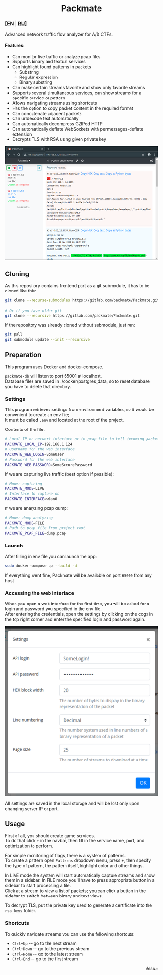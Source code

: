 <div align="center">

# Packmate
</div>

### [EN | [RU](README.md)]
Advanced network traffic flow analyzer for A/D CTFs.

#### Features:
* Can monitor live traffic or analyze pcap files
* Supports binary and textual services
* Can highlight found patterns in packets
  * Substring
  * Regular expression
  * Binary substring
* Can make certain streams favorite and show only favorite streams
* Supports several simultaneous services, can show streams for a specific service or pattern
* Allows navigating streams using shortcuts
* Has the option to copy packet content in the required format
* Can concatenate adjacent packets
* Can urldecode text automatically
* Can automatically decompress GZIPed HTTP
* Can automatically deflate WebSockets with permessages-deflate extension
* Decrypts TLS with RSA using given private key

![Main window](screenshots/Screenshot.png)
## Cloning
As this repository contains frontend part as a git submodule, it has to be cloned like this:
```bash
git clone --recurse-submodules https://gitlab.com/packmate/Packmate.git

# Or if you have older git
git clone --recursive https://gitlab.com/packmate/Packmate.git
```

If the repository was already cloned without submodule, just run:
```bash
git pull
git submodule update --init --recursive
```

## Preparation
This program uses Docker and docker-compose.

`packmate-db` will listen to port 65001 at localhost.  
Database files are saved in ./docker/postgres_data, so to reset database you have to delete that directory.

### Settings
This program retrieves settings from environment variables, 
so it would be convenient to create an env file;  
It must be called `.env` and located at the root of the project.

Contents of the file:
```bash
# Local IP on network interface or in pcap file to tell incoming packets from outgoing
PACKMATE_LOCAL_IP=192.168.1.124
# Username for the web interface
PACKMATE_WEB_LOGIN=SomeUser
# Password for the web interface
PACKMATE_WEB_PASSWORD=SomeSecurePassword
```

If we are capturing live traffic (best option if possible):
```bash
# Mode: capturing
PACKMATE_MODE=LIVE
# Interface to capture on
PACKMATE_INTERFACE=wlan0
```
If we are analyzing pcap dump:
```bash
# Mode: dump analyzing
PACKMATE_MODE=FILE
# Path to pcap file from project root
PACKMATE_PCAP_FILE=dump.pcap
```

### Launch
After filling in env file you can launch the app:
```bash
sudo docker-compose up --build -d
```

If everything went fine, Packmate will be available on port `65000` from any host

### Accessing the web interface
When you open a web interface for the first time, you will be asked for a login and password
you specified in the env file.  
After entering the credentials, open the settings by clicking on the cogs 
in the top right corner and enter the specified login and password again.

![Settings](screenshots/Screenshot_Settings.png)

All settings are saved in the local storage and will be 
lost only upon changing server IP or port.

## Usage
First of all, you should create game services.  
To do that click `+` in the navbar, 
then fill in the service name, port, and optimization to perform.

For simple monitoring of flags, there is a system of patterns.  
To create a pattern open `Patterns` dropdown menu, press `+`, then 
specify the type of pattern, the pattern itself, highlight color and other things.

In LIVE mode the system will start automatically capture streams and show them in a sidebar.
In FILE mode you'll have to press appropriate button in a sidebar to start processing a file.  
Click at a stream to view a list of packets;
you can click a button in the sidebar to switch between binary and text views.

To decrypt TLS, put the private key used to generate a certificate into the `rsa_keys` folder.

### Shortcuts
To quickly navigate streams you can use the following shortcuts:
* `Ctrl+Up` -- go to the next stream
* `Ctrl+Down` -- go to the previous stream
* `Ctrl+Home` -- go to the latest stream
* `Ctrl+End` -- go to the first stream

<div align="right">

*desu~*
</div>
